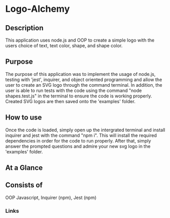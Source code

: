 # Logo-Alchemy

## Description
This application uses node.js and OOP to create a simple logo with the users choice of text, text color, shape, and shape color. 

## Purpose
The purpose of this application was to implement the usage of node.js, testing with 'jest', inquirer, and object oriented programming and allow the user to create an SVG logo through the command terminal. In addition, the user is able to run tests with the code using the command "node shapes.test.js" in the terminal to ensure the code is working properly. Created SVG logos are then saved onto the 'examples' folder.

## How to use
Once the code is loaded, simply open up the intergrated terminal and install inquirer and jest with the command "npm i". This will install the required dependencies in order for the code to run properly. After that, simply answer the prompted questions and admire your new svg logo in the 'examples' folder.

## At a Glance



## Consists of
OOP Javascript, Inquirer (npm), Jest (npm)

### Links





